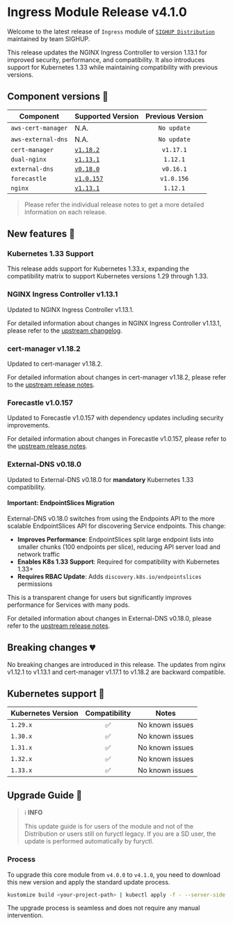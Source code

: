# Ingress Module Release v4.1.0


Welcome to the latest release of `Ingress` module of [`SIGHUP Distribution`](https://github.com/sighupio/fury-distribution) maintained by team SIGHUP.

This release updates the NGINX Ingress Controller to version 1.13.1 for improved security, performance, and compatibility. It also introduces support for Kubernetes 1.33 while maintaining compatibility with previous versions.

## Component versions 🚢

| Component          | Supported Version                                                                        | Previous Version |
| ------------------ | ---------------------------------------------------------------------------------------- | :--------------: |
| `aws-cert-manager` | N.A.                                                                                     |   `No update`    |
| `aws-external-dns` | N.A.                                                                                     |   `No update`    |
| `cert-manager`     | [`v1.18.2`](https://cert-manager.io/docs/releases/release-notes/release-notes-1.18/)     |   `v1.17.1`      |
| `dual-nginx`       | [`v1.13.1`](https://github.com/kubernetes/ingress-nginx/releases/tag/controller-v1.13.1) |     `1.12.1`     |
| `external-dns`     | [`v0.18.0`](https://github.com/kubernetes-sigs/external-dns/releases/tag/v0.18.0)        |   `v0.16.1`    |
| `forecastle`       | [`v1.0.157`](https://github.com/stakater/Forecastle/releases/tag/v1.0.157)               |   `v1.0.156`    |
| `nginx`            | [`v1.13.1`](https://github.com/kubernetes/ingress-nginx/releases/tag/controller-v1.13.1) |     `1.12.1`     |

> Please refer the individual release notes to get a more detailed information on each release.

## New features 🎉

### Kubernetes 1.33 Support

This release adds support for Kubernetes 1.33.x, expanding the compatibility matrix to support Kubernetes versions 1.29 through 1.33.

### NGINX Ingress Controller v1.13.1

Updated to NGINX Ingress Controller v1.13.1.

For detailed information about changes in NGINX Ingress Controller v1.13.1, please refer to the [upstream changelog](https://github.com/kubernetes/ingress-nginx/blob/main/changelog/controller-1.13.1.md).

### cert-manager v1.18.2

Updated to cert-manager v1.18.2.

For detailed information about changes in cert-manager v1.18.2, please refer to the [upstream release notes](https://cert-manager.io/docs/releases/release-notes/release-notes-1.18/).

### Forecastle v1.0.157

Updated to Forecastle v1.0.157 with dependency updates including security improvements.

For detailed information about changes in Forecastle v1.0.157, please refer to the [upstream release notes](https://github.com/stakater/Forecastle/releases/tag/v1.0.157).

### External-DNS v0.18.0

Updated to External-DNS v0.18.0 for **mandatory** Kubernetes 1.33 compatibility.

#### Important: EndpointSlices Migration

External-DNS v0.18.0 switches from using the Endpoints API to the more scalable EndpointSlices API for discovering Service endpoints. This change:
- **Improves Performance**: EndpointSlices split large endpoint lists into smaller chunks (100 endpoints per slice), reducing API server load and network traffic
- **Enables K8s 1.33 Support**: Required for compatibility with Kubernetes 1.33+
- **Requires RBAC Update**: Adds `discovery.k8s.io/endpointslices` permissions

This is a transparent change for users but significantly improves performance for Services with many pods.

For detailed information about changes in External-DNS v0.18.0, please refer to the [upstream release notes](https://github.com/kubernetes-sigs/external-dns/releases/tag/v0.18.0).

## Breaking changes 💔

No breaking changes are introduced in this release. The updates from nginx v1.12.1 to v1.13.1 and cert-manager v1.17.1 to v1.18.2 are backward compatible.

## Kubernetes support 🚢

| Kubernetes Version |   Compatibility    | Notes           |
| ------------------ | :----------------: | --------------- |
| `1.29.x`           | :white_check_mark: | No known issues |
| `1.30.x`           | :white_check_mark: | No known issues |
| `1.31.x`           | :white_check_mark: | No known issues |
| `1.32.x`           | :white_check_mark: | No known issues |
| `1.33.x`           | :white_check_mark: | No known issues |

## Upgrade Guide 🦮

> ℹ️ **INFO**
>
> This update guide is for users of the module and not of the Distribution or users still on furyctl legacy.
> If you are a SD user, the update is performed automatically by furyctl.

### Process

To upgrade this core module from `v4.0.0` to `v4.1.0`, you need to download this new version and apply the standard update process.

```bash
kustomize build <your-project-path> | kubectl apply -f - --server-side
```

The upgrade process is seamless and does not require any manual intervention.